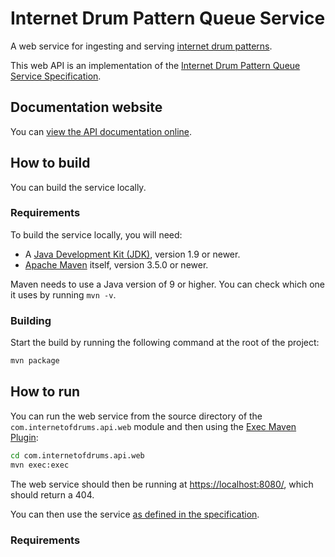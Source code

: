 # Internet Drum Pattern Queue Service

A web service for ingesting and serving [internet drum patterns][1].

This web API is an implementation of the [Internet Drum Pattern Queue Service Specification][2].

## Documentation website

You can [view the API documentation online][3].

## How to build

You can build the service locally.

### Requirements

To build the service locally, you will need:

- A [Java Development Kit (JDK)][4], version 1.9 or newer.
- [Apache Maven][5] itself, version 3.5.0 or newer.

Maven needs to use a Java version of 9 or higher. You can check which one it 
uses by running `mvn -v`.

### Building

Start the build by running the following command at the root of the project:

```bash
mvn package
```

## How to run

You can run the web service from the source directory of the 
`com.internetofdrums.api.web` module and then using the [Exec Maven Plugin][6]:

```bash
cd com.internetofdrums.api.web
mvn exec:exec
```

The web service should then be running at 
[https://localhost:8080/](https://localhost:8080/), which should return a 404.

You can then use the service [as defined in the specification][3].

### Requirements

[1]: https://github.com/internetofdrums/internet-drum-pattern-spec
[2]: https://github.com/internetofdrums/internet-drum-pattern-queue-service-spec
[3]: https://internetofdrums.github.io/internet-drum-pattern-queue-service-spec/
[4]: http://www.oracle.com/technetwork/java/javase/downloads/index.html
[5]: https://maven.apache.org/
[6]: http://www.mojohaus.org/exec-maven-plugin/
